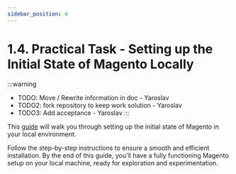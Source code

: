 ```yaml
---
sidebar_position: 4
---
```


# 1.4. Practical Task - Setting up the Initial State of Magento Locally

:::warning
- TODO: Move / Rewrite information in doc - Yaroslav
- TODO2: fork repository to keep work solution - Yaroslav
- TODO3: Add acceptance - Yaroslav
:::

This [guide](https://github.com/Vladlan/magento-legacy-ecom) will walk you through setting up the initial state of Magento in your local environment.

Follow the step-by-step instructions to ensure a smooth and efficient installation. By the end of this guide, you'll have a fully functioning Magento setup on your local machine, ready for exploration and experimentation.

